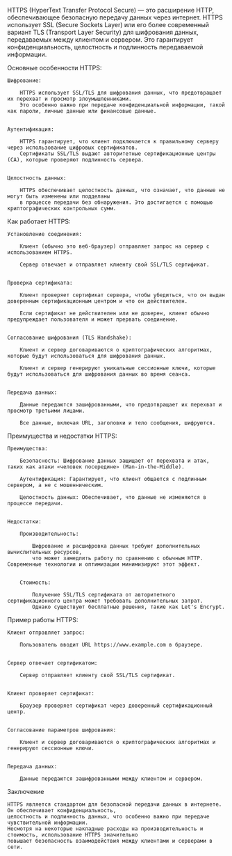 

HTTPS (HyperText Transfer Protocol Secure) — это расширение HTTP, обеспечивающее безопасную передачу данных через интернет. 
HTTPS использует SSL (Secure Sockets Layer) или его более современный вариант TLS (Transport Layer Security) для 
шифрования данных, передаваемых между клиентом и сервером. Это гарантирует конфиденциальность, 
целостность и подлинность передаваемой информации.


Основные особенности HTTPS:

    Шифрование:

        HTTPS использует SSL/TLS для шифрования данных, что предотвращает их перехват и просмотр злоумышленниками. 
        Это особенно важно при передаче конфиденциальной информации, такой как пароли, личные данные или финансовые данные.


    Аутентификация:

        HTTPS гарантирует, что клиент подключается к правильному серверу через использование цифровых сертификатов. 
        Сертификаты SSL/TLS выдают авторитетные сертификационные центры (CA), которые проверяют подлинность сервера.


    Целостность данных:

        HTTPS обеспечивает целостность данных, что означает, что данные не могут быть изменены или подделаны 
        в процессе передачи без обнаружения. Это достигается с помощью криптографических контрольных сумм.


Как работает HTTPS:

    Установление соединения:

        Клиент (обычно это веб-браузер) отправляет запрос на сервер с использованием HTTPS.

        Сервер отвечает и отправляет клиенту свой SSL/TLS сертификат.


    Проверка сертификата:

        Клиент проверяет сертификат сервера, чтобы убедиться, что он выдан доверенным сертификационным центром и что он действителен.

        Если сертификат не действителен или не доверен, клиент обычно предупреждает пользователя и может прервать соединение.


    Согласование шифрования (TLS Handshake):

        Клиент и сервер договариваются о криптографических алгоритмах, которые будут использоваться для шифрования данных.

        Клиент и сервер генерируют уникальные сессионные ключи, которые будут использоваться для шифрования данных во время сеанса.


    Передача данных:

        Данные передаются зашифрованными, что предотвращает их перехват и просмотр третьими лицами.

        Все данные, включая URL, заголовки и тело сообщения, шифруются.


Преимущества и недостатки HTTPS:
    
    Преимущества:
    
        Безопасность: Шифрование данных защищает от перехвата и атак, таких как атаки «человек посередине» (Man-in-the-Middle).
        
        Аутентификация: Гарантирует, что клиент общается с подлинным сервером, а не с мошенническим.
        
        Целостность данных: Обеспечивает, что данные не изменяются в процессе передачи.


    Недостатки:
    
        Производительность: 

            Шифрование и расшифровка данных требуют дополнительных вычислительных ресурсов, 
            что может замедлить работу по сравнению с обычным HTTP. Современные технологии и оптимизации минимизируют этот эффект.


        Стоимость: 
            
            Получение SSL/TLS сертификата от авторитетного сертификационного центра может требовать дополнительных затрат. 
            Однако существуют бесплатные решения, такие как Let's Encrypt.



Пример работы HTTPS:

    Клиент отправляет запрос:

        Пользователь вводит URL https://www.example.com в браузере.


    Сервер отвечает сертификатом:

        Сервер отправляет клиенту свой SSL/TLS сертификат.


    Клиент проверяет сертификат:

        Браузер проверяет сертификат через доверенный сертификационный центр.


    Согласование параметров шифрования:

        Клиент и сервер договариваются о криптографических алгоритмах и генерируют сессионные ключи.


    Передача данных:
        
        Данные передаются зашифрованными между клиентом и сервером.



Заключение

    HTTPS является стандартом для безопасной передачи данных в интернете. Он обеспечивает конфиденциальность, 
    целостность и подлинность данных, что особенно важно при передаче чувствительной информации. 
    Несмотря на некоторые накладные расходы на производительность и стоимость, использование HTTPS значительно 
    повышает безопасность взаимодействия между клиентами и серверами в сети.
